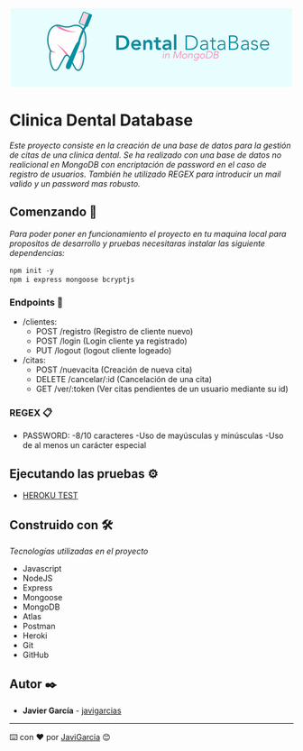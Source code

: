 <p align="center">
    <img src="/img/img1.png" >	
</p>

# Clinica Dental Database

_Este proyecto consiste en la creación de una base de datos para la gestión de citas de una clinica dental. Se ha realizado con una base de datos no realicional en MongoDB con encriptación de password en el caso de registro de usuarios. También he utilizado REGEX para introducir un mail valido y un password mas robusto._

## Comenzando 🚀

_Para poder poner en funcionamiento el proyecto en tu maquina local para propositos de desarrollo y pruebas necesitaras instalar las siguiente dependencias:_

```
npm init -y
npm i express mongoose bcryptjs
```
### Endpoints 📌
- /clientes:
    - POST /registro (Registro de cliente nuevo)
    - POST /login (Login cliente ya registrado)
    - PUT /logout (logout cliente logeado)
- /citas:
    - POST /nuevacita (Creación de nueva cita)
    - DELETE /cancelar/:id (Cancelación de una cita)
    - GET /ver/:token (Ver citas pendientes de un usuario mediante su id)

### REGEX 📋

 - PASSWORD: 
    -8/10 caracteres
    -Uso de mayúsculas y minúsculas
    -Uso de al menos un carácter especial

## Ejecutando las pruebas ⚙️

* [HEROKU TEST](https://clinica-dental-db.herokuapp.com/)

## Construido con 🛠️

_Tecnologías utilizadas en el proyecto_

- Javascript
- NodeJS
- Express
- Mongoose
- MongoDB
- Atlas
- Postman
- Heroki
- Git
- GitHub

## Autor ✒️

* **Javier García**  - [javigarcias](https://github.com/javigarcias)

---
⌨️ con ❤️ por [JaviGarcia](https://www.linkedin.com/in/javigarciasanchez/) 😊